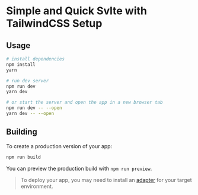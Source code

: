 # Simple and Quick Svlte with TailwindCSS Setup

## Usage

```bash
# install dependencies
npm install
yarn

# run dev server
npm run dev
yarn dev

# or start the server and open the app in a new browser tab
npm run dev -- --open
yarn dev -- --open
```

## Building

To create a production version of your app:

```bash
npm run build
```

You can preview the production build with `npm run preview`.

> To deploy your app, you may need to install an [adapter](https://kit.svelte.dev/docs/adapters) for your target environment.
